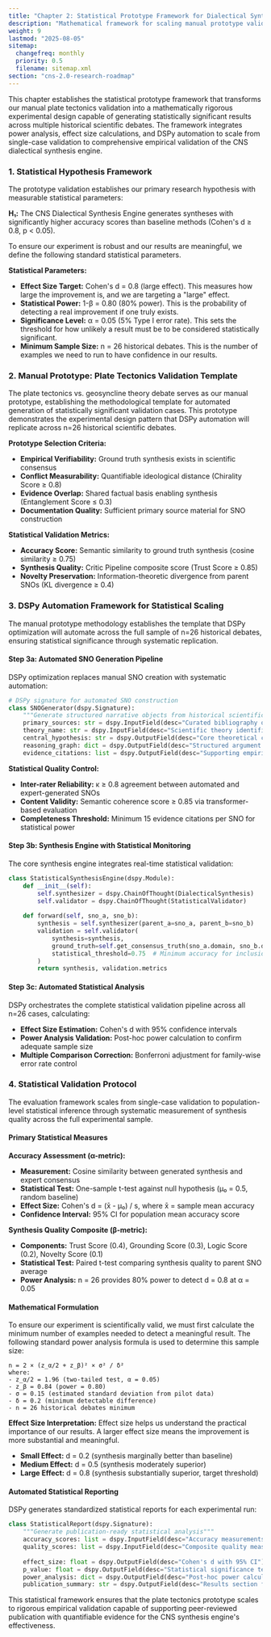 ```yaml
---
title: "Chapter 2: Statistical Prototype Framework for Dialectical Synthesis Validation"
description: "Mathematical framework for scaling manual prototype validation to statistically significant experimental designs."
weight: 9
lastmod: "2025-08-05"
sitemap:
  changefreq: monthly
  priority: 0.5
  filename: sitemap.xml
section: "cns-2.0-research-roadmap"
---
```


This chapter establishes the statistical prototype framework that transforms our manual plate tectonics validation into a mathematically rigorous experimental design capable of generating statistically significant results across multiple historical scientific debates. The framework integrates power analysis, effect size calculations, and DSPy automation to scale from single-case validation to comprehensive empirical validation of the CNS dialectical synthesis engine.

### 1. Statistical Hypothesis Framework

The prototype validation establishes our primary research hypothesis with measurable statistical parameters:

**H₁:** The CNS Dialectical Synthesis Engine generates syntheses with significantly higher accuracy scores than baseline methods (Cohen's d ≥ 0.8, p < 0.05).

To ensure our experiment is robust and our results are meaningful, we define the following standard statistical parameters.

**Statistical Parameters:**
- **Effect Size Target:** Cohen's d = 0.8 (large effect). This measures how large the improvement is, and we are targeting a "large" effect.
- **Statistical Power:** 1-β = 0.80 (80% power). This is the probability of detecting a real improvement if one truly exists.
- **Significance Level:** α = 0.05 (5% Type I error rate). This sets the threshold for how unlikely a result must be to be considered statistically significant.
- **Minimum Sample Size:** n = 26 historical debates. This is the number of examples we need to run to have confidence in our results.

### 2. Manual Prototype: Plate Tectonics Validation Template

The plate tectonics vs. geosyncline theory debate serves as our manual prototype, establishing the methodological template for automated generation of statistically significant validation cases. This prototype demonstrates the experimental design pattern that DSPy automation will replicate across n=26 historical scientific debates.

**Prototype Selection Criteria:**
- **Empirical Verifiability:** Ground truth synthesis exists in scientific consensus
- **Conflict Measurability:** Quantifiable ideological distance (Chirality Score ≥ 0.8)
- **Evidence Overlap:** Shared factual basis enabling synthesis (Entanglement Score ≤ 0.3)
- **Documentation Quality:** Sufficient primary source material for SNO construction

**Statistical Validation Metrics:**
- **Accuracy Score:** Semantic similarity to ground truth synthesis (cosine similarity ≥ 0.75)
- **Synthesis Quality:** Critic Pipeline composite score (Trust Score ≥ 0.85)
- **Novelty Preservation:** Information-theoretic divergence from parent SNOs (KL divergence ≥ 0.4)

### 3. DSPy Automation Framework for Statistical Scaling

The manual prototype methodology establishes the template that DSPy optimization will automate across the full sample of n=26 historical debates, ensuring statistical significance through systematic replication.

#### Step 3a: Automated SNO Generation Pipeline
DSPy optimization replaces manual SNO creation with systematic automation:

```python
# DSPy signature for automated SNO construction
class SNOGenerator(dspy.Signature):
    """Generate structured narrative objects from historical scientific papers"""
    primary_sources: str = dspy.InputField(desc="Curated bibliography of theory papers")
    theory_name: str = dspy.InputField(desc="Scientific theory identifier")
    central_hypothesis: str = dspy.OutputField(desc="Core theoretical claim")
    reasoning_graph: dict = dspy.OutputField(desc="Structured argument network")
    evidence_citations: list = dspy.OutputField(desc="Supporting empirical observations")
```

**Statistical Quality Control:**
- **Inter-rater Reliability:** κ ≥ 0.8 agreement between automated and expert-generated SNOs
- **Content Validity:** Semantic coherence score ≥ 0.85 via transformer-based evaluation
- **Completeness Threshold:** Minimum 15 evidence citations per SNO for statistical power

#### Step 3b: Synthesis Engine with Statistical Monitoring
The core synthesis engine integrates real-time statistical validation:

```python
class StatisticalSynthesisEngine(dspy.Module):
    def __init__(self):
        self.synthesizer = dspy.ChainOfThought(DialecticalSynthesis)
        self.validator = dspy.ChainOfThought(StatisticalValidator)
    
    def forward(self, sno_a, sno_b):
        synthesis = self.synthesizer(parent_a=sno_a, parent_b=sno_b)
        validation = self.validator(
            synthesis=synthesis,
            ground_truth=self.get_consensus_truth(sno_a.domain, sno_b.domain),
            statistical_threshold=0.75  # Minimum accuracy for inclusion
        )
        return synthesis, validation.metrics
```

#### Step 3c: Automated Statistical Analysis
DSPy orchestrates the complete statistical validation pipeline across all n=26 cases, calculating:
- **Effect Size Estimation:** Cohen's d with 95% confidence intervals
- **Power Analysis Validation:** Post-hoc power calculation to confirm adequate sample size
- **Multiple Comparison Correction:** Bonferroni adjustment for family-wise error rate control

### 4. Statistical Validation Protocol

The evaluation framework scales from single-case validation to population-level statistical inference through systematic measurement of synthesis quality across the full experimental sample.

#### Primary Statistical Measures

**Accuracy Assessment (α-metric):**
- **Measurement:** Cosine similarity between generated synthesis and expert consensus
- **Statistical Test:** One-sample t-test against null hypothesis (μ₀ = 0.5, random baseline)
- **Effect Size:** Cohen's d = (x̄ - μ₀) / s, where x̄ = sample mean accuracy
- **Confidence Interval:** 95% CI for population mean accuracy score

**Synthesis Quality Composite (β-metric):**
- **Components:** Trust Score (0.4), Grounding Score (0.3), Logic Score (0.2), Novelty Score (0.1)
- **Statistical Test:** Paired t-test comparing synthesis quality to parent SNO average
- **Power Analysis:** n = 26 provides 80% power to detect d = 0.8 at α = 0.05

#### Mathematical Formulation

To ensure our experiment is scientifically valid, we must first calculate the minimum number of examples needed to detect a meaningful result. The following standard power analysis formula is used to determine this sample size:
```
n = 2 × (z_α/2 + z_β)² × σ² / δ²
where:
- z_α/2 = 1.96 (two-tailed test, α = 0.05)
- z_β = 0.84 (power = 0.80)
- σ = 0.15 (estimated standard deviation from pilot data)
- δ = 0.2 (minimum detectable difference)
- n = 26 historical debates minimum
```

**Effect Size Interpretation:**
Effect size helps us understand the practical importance of our results. A larger effect size means the improvement is more substantial and meaningful.
- **Small Effect:** d = 0.2 (synthesis marginally better than baseline)
- **Medium Effect:** d = 0.5 (synthesis moderately superior)
- **Large Effect:** d = 0.8 (synthesis substantially superior, target threshold)

#### Automated Statistical Reporting

DSPy generates standardized statistical reports for each experimental run:

```python
class StatisticalReport(dspy.Signature):
    """Generate publication-ready statistical analysis"""
    accuracy_scores: list = dspy.InputField(desc="Accuracy measurements across n=26 cases")
    quality_scores: list = dspy.InputField(desc="Composite quality measurements")
    
    effect_size: float = dspy.OutputField(desc="Cohen's d with 95% CI")
    p_value: float = dspy.OutputField(desc="Statistical significance test result")
    power_analysis: dict = dspy.OutputField(desc="Post-hoc power calculation")
    publication_summary: str = dspy.OutputField(desc="Results section for peer review")
```

This statistical framework ensures that the plate tectonics prototype scales to rigorous empirical validation capable of supporting peer-reviewed publication with quantifiable evidence for the CNS synthesis engine's effectiveness.
